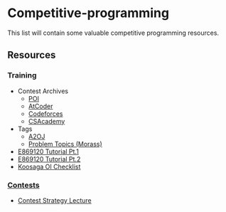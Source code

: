 # Competitive-programming

This list will contain some valuable competitive programming resources.
## Resources
### Training
* Contest Archives  
    * [POI](https://szkopul.edu.pl/portal/problemset_eng)
    * [AtCoder](https://beta.atcoder.jp/contests/archive)
    * [Codeforces](http://codeforces.com/problemset)
    * [CSAcademy](https://csacademy.com/contest/archive/) 
* Tags
    * [A2OJ](https://a2oj.com/)
    * [Problem Topics (Morass)](http://codeforces.com/blog/entry/55274)
* [E869120 Tutorial Pt.1](http://codeforces.com/blog/entry/53341)
* [E869120 Tutorial Pt.2](https://drive.google.com/file/d/1jl8ji4jYxjfBTiereuulOECNmfQDhmIv/view)
* [Koosaga OI Checklist](https://docs.google.com/spreadsheets/d/1-kY6uiLOo1AKSBCSjbpGRBZbIldO_3dg6oTRKIJzT-g/edit#gid=0)
### [Contests](https://github.com/kingdom-come/competitive-programming/blob/master/contests.md)
* [Contest Strategy Lecture](https://github.com/bqi343/USACO/blob/master/Contests/USACO%20Links/Contest%20Strategy%20Lecture.pdf)

